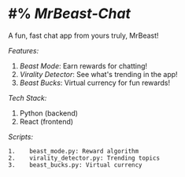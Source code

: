 
#% *MrBeast-Chat*
================

A fun, fast chat app from yours truly, MrBeast!

*Features:*

1.  *Beast Mode*: Earn rewards for chatting!
2.  *Virality Detector*: See what's trending in the app!
3.  *Beast Bucks*: Virtual currency for fun rewards!

*Tech Stack:*

1.  Python (backend)
2.  React (frontend)

*Scripts:*

```
1.    beast_mode.py: Reward algorithm
2.    virality_detector.py: Trending topics
3.    beast_bucks.py: Virtual currency
